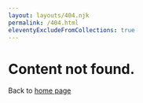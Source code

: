 ```yaml
---
layout: layouts/404.njk
permalink: /404.html
eleventyExcludeFromCollections: true
---
```

# Content not found.

Back to [home page]({{metadata.url}})